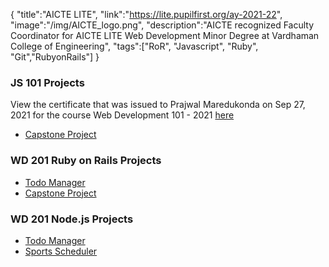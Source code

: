 {
"title":"AICTE LITE",
"link":"https://lite.pupilfirst.org/ay-2021-22",
"image":"/img/AICTE_logo.png",
"description":"AICTE recognized Faculty Coordinator for AICTE LITE Web Development Minor Degree at Vardhaman College of Engineering",
"tags":["RoR", "Javascript", "Ruby", "Git","RubyonRails"]
}

### JS 101 Projects

View the certificate that was issued to Prajwal Maredukonda on Sep 27, 2021 for the course Web Development 101 - 2021 [here](https://www.pupilfirst.school/c/210927-UOT4UH)

- [Capstone Project](https://py563.github.io/AICTE_Lite_PupilFirst_JS_Project/)


### WD 201 Ruby on Rails Projects

- [Todo Manager](https://wd-aicte-todo-manager.herokuapp.com/)
- [Capstone Project](https://github.com/py563/AICTE_WD201-Cafeteria_Management)

### WD 201 Node.js Projects

- [Todo Manager](https://github.com/py563/AICTE_Lite_PupilFirst_WD-201-2022_Todo)
- [Sports Scheduler](https://github.com/py563/AICTE_LITE_wd-201-sports)